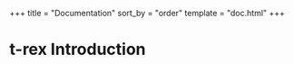 +++
title = "Documentation"
sort_by = "order"
template = "doc.html"
+++

t-rex Introduction
==================
